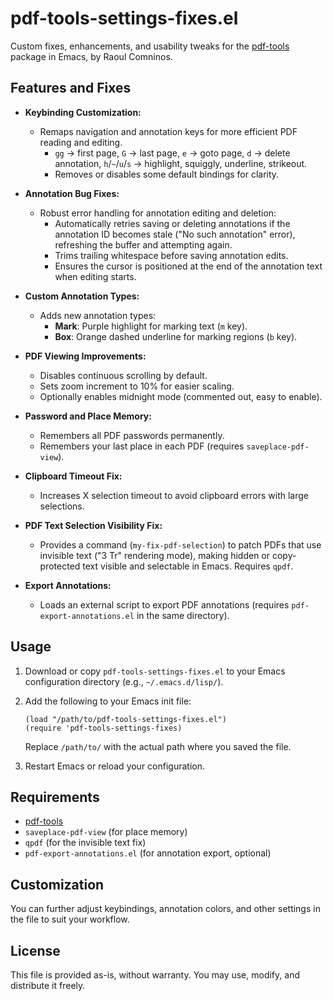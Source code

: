 # pdf-tools-settings-fixes.el

Custom fixes, enhancements, and usability tweaks for the [pdf-tools](https://github.com/politza/pdf-tools) package in Emacs, by Raoul Comninos.

## Features and Fixes

- **Keybinding Customization:**
   - Remaps navigation and annotation keys for more efficient PDF reading and editing.
      - `gg` → first page, `G` → last page, `e` → goto page, `d` → delete annotation, `h`/`~`/`u`/`s` → highlight, squiggly, underline, strikeout.
      - Removes or disables some default bindings for clarity.

- **Annotation Bug Fixes:**
   - Robust error handling for annotation editing and deletion:
      - Automatically retries saving or deleting annotations if the annotation ID becomes stale ("No such annotation" error), refreshing the buffer and attempting again.
      - Trims trailing whitespace before saving annotation edits.
      - Ensures the cursor is positioned at the end of the annotation text when editing starts.

- **Custom Annotation Types:**
   - Adds new annotation types:
      - **Mark**: Purple highlight for marking text (`m` key).
      - **Box**: Orange dashed underline for marking regions (`b` key).

- **PDF Viewing Improvements:**
   - Disables continuous scrolling by default.
   - Sets zoom increment to 10% for easier scaling.
   - Optionally enables midnight mode (commented out, easy to enable).

- **Password and Place Memory:**
   - Remembers all PDF passwords permanently.
   - Remembers your last place in each PDF (requires `saveplace-pdf-view`).

- **Clipboard Timeout Fix:**
   - Increases X selection timeout to avoid clipboard errors with large selections.

- **PDF Text Selection Visibility Fix:**
   - Provides a command (`my-fix-pdf-selection`) to patch PDFs that use invisible text ("3 Tr" rendering mode), making hidden or copy-protected text visible and selectable in Emacs. Requires `qpdf`.

- **Export Annotations:**
   - Loads an external script to export PDF annotations (requires `pdf-export-annotations.el` in the same directory).

## Usage
1. Download or copy `pdf-tools-settings-fixes.el` to your Emacs configuration directory (e.g., `~/.emacs.d/lisp/`).
2. Add the following to your Emacs init file:
   
    ```elisp
    (load "/path/to/pdf-tools-settings-fixes.el")
    (require 'pdf-tools-settings-fixes)
    ```
    Replace `/path/to/` with the actual path where you saved the file.

3. Restart Emacs or reload your configuration.

## Requirements
- [pdf-tools](https://github.com/politza/pdf-tools)
- `saveplace-pdf-view` (for place memory)
- `qpdf` (for the invisible text fix)
- `pdf-export-annotations.el` (for annotation export, optional)

## Customization
You can further adjust keybindings, annotation colors, and other settings in the file to suit your workflow.

## License
This file is provided as-is, without warranty. You may use, modify, and distribute it freely.
